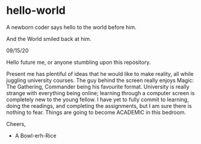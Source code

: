 # hello-world

A newborn coder says hello to the world before him.

And the World smiled back at him.

09/15/20

Hello future me, or anyone stumbling upon this repository.

Present me has plentiful of ideas that he would like to make reality, all while juggling university courses.
The guy behind the screen really enjoys Magic: The Gathering, Commander being his favourite format.
University is really strange with everything being online; learning through a computer screen is completely new to the young fellow.
I have yet to fully commit to learning, doing the readings, and completing the assignments, but I am sure there is nothing to fear.
Things are going to become ACADEMIC in this bedroom.

Cheers,
- A Bowl-erh-Rice

